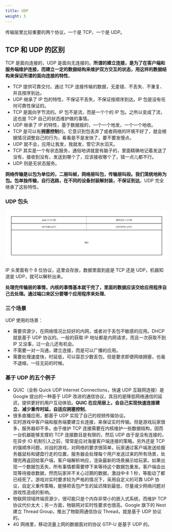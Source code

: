```yaml
---
title: UDP
weight: 5
---
```


传输层里比较重要的两个协议，一个是 TCP，一个是 UDP。

## TCP 和 UDP 的区别

TCP 是面向连接的，UDP 是面向无连接的。**所谓的建立连接，是为了在客户端和服务端维护连接，而建立一定的数据结构来维护双方交互的状态，用这样的数据结构来保证所谓的面向连接的特性**。

- TCP 提供可靠交付。通过 TCP 连接传输的数据，无差错、不丢失、不重复、并且按序到达。
- UDP 继承了 IP 包的特性，不保证不丢失，不保证按顺序到达。IP 包是没有任何可靠性保证的。
- TCP 是面向字节流的。IP 包不是流，而是一个个的 IP 包。之所以变成了流，这也是 TCP 自己的状态维护做的事情。
- UDP 继承了 IP 的特性，基于数据报的，一个一个地发，一个一个地收。
- TCP 是可以有**拥塞控制**的。它意识到包丢弃了或者网络的环境不好了，就会根据情况调整自己的行为，看看是不是发快了，要不要发慢点。
- UDP 就不会，应用让我发，我就发，管它洪水滔天。
- TCP 其实是一个有状态服务，通俗地讲就是有脑子的，里面精确地记着发送了没有，接收到没有，发送到哪个了，应该接收哪个了，错一点儿都不行。
- UDP 则是无状态服务。

**网络传输是以包为单位的，二层叫帧，网络层叫包，传输层叫段。我们笼统地称为包。包单独传输，自行选路，在不同的设备封装解封装，不保证到达**。UDP 完全继承了这些特性。

### UDP 包头

![](images/udp/udp-pack.jpg)

IP 头里面有个 8 位协议，这里会存放，数据里面到底是 TCP 还是 UDP，机器知道是 UDP，就可以解析出来。

**处理完传输层的事情，内核的事情基本就干完了，里面的数据应该交给应用程序自己去处理。通过端口来区分要哪个应用程序来处理**。

### 三个场景

UDP 使用的场景：

- 需要资源少，在网络情况比较好的内网，或者对于丢包不敏感的应用。DHCP 就是基于 UDP 协议的。一般的获取 IP 地址都是内网请求，而且一次获取不到 IP 又没事，过一会儿还有机会。
- 不需要一对一沟通，建立连接，而是可以广播的应用。
- 需要处理速度快，时延低，可以容忍少数丢包，但是要求即便网络拥塞，也毫不退缩，一往无前的时候。

### 基于 UDP 的五个例子

- QUIC（全称 Quick UDP Internet Connections，快速 UDP 互联网连接）是 Google 提出的一种基于 UDP 改进的通信协议，其目的是降低网络通信的延迟，提供更好的用户互动体验。**QUIC 在应用层上，会自己实现快速连接建立、减少重传时延，自适应拥塞控制**。
- 很多直播应用，都基于 UDP 实现了自己的视频传输协议。
- 实时游戏中客户端和服务端要建立长连接，来保证实时传输。但是游戏玩家很多，服务器却不多。由于维护 TCP 连接需要在内核维护一些数据结构，因而一台机器能够支撑的 TCP 连接数目是有限的，然后 UDP 由于是没有连接的，在异步 IO 机制引入之前，常常是应对海量客户端连接的策略。另外还是 TCP 的强顺序问题，对战的游戏，对网络的要求很简单，玩家通过客户端发送给服务器鼠标和键盘行走的位置，服务器会处理每个用户发送过来的所有场景，处理完再返回给客户端，客户端解析响应，渲染最新的场景展示给玩家。如果出现一个数据包丢失，所有事情都需要停下来等待这个数据包重发。客户端会出现等待接收数据，然而玩家并不关心过期的数据，激战中卡 1 秒，等能动了都已经死了。游戏对实时要求较为严格的情况下，采用自定义的可靠 UDP 协议，自定义重传策略，能够把丢包产生的延迟降到最低，尽量减少网络问题对游戏性造成的影响。
- 物联网领域终端资源少，很可能只是个内存非常小的嵌入式系统，而维护 TCP 协议代价太大；另一方面，物联网对实时性要求也很高。Google 旗下的 Nest 建立 Thread Group，推出了物联网通信协议 Thread，就是基于 UDP 协议的。
- 4G 网络里，移动流量上网的数据面对的协议 GTP-U 是基于 UDP 的。
